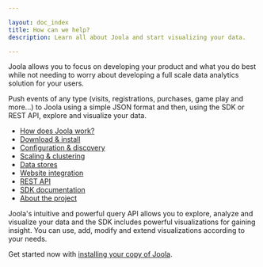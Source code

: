 ```yaml
---

layout: doc_index
title: How can we help?
description: Learn all about Joola and start visualizing your data.

---
```


Joola allows you to focus on developing your product and what you do best while not needing to worry about developing a full scale data analytics solution for your users.

Push events of any type (visits, registrations, purchases, game play and more...) to Joola using a simple JSON format and then, using the SDK or REST API, explore and visualize your data.

- [How does Joola work?](Terminology.html)
- [Download & install](Installing.html)
- [Configuration & discovery](Configuration.html)
- [Scaling & clustering](Configuration.html)
- [Data stores]()
- [Website integration]()
- [REST API](http://docs.joola.apiary.io)
- [SDK documentation](SDK.html)
- [About the project](About.html)

Joola's intuitive and powerful query API allows you to explore, analyze and visualize your data and the SDK includes powerful visualizations for gaining insight.
You can use, add, modify and extend visualizations according to your needs.

Get started now with [installing your copy of Joola](Installing.html).